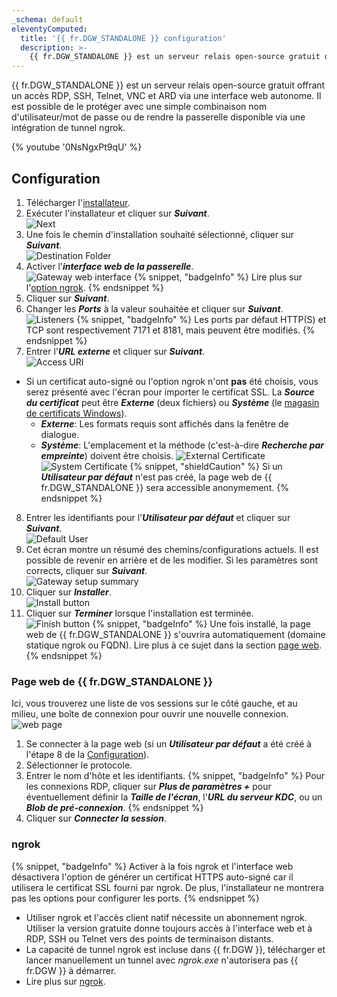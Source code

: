 ```yaml
---
_schema: default
eleventyComputed:
  title: '{{ fr.DGW_STANDALONE }} configuration'
  description: >-
    {{ fr.DGW_STANDALONE }} est un serveur relais open-source gratuit offrant un accès RDP, SSH, Telnet, VNC et ARD via une interface web autonome.
---
```

{{ fr.DGW_STANDALONE }} est un serveur relais open-source gratuit offrant un accès RDP, SSH, Telnet, VNC et ARD via une interface web autonome. Il est possible de le protéger avec une simple combinaison nom d'utilisateur/mot de passe ou de rendre la passerelle disponible via une intégration de tunnel ngrok.

{% youtube '0NsNgxPt9qU' %}

## Configuration

1. Télécharger l'[installateur](https://devolutions.net/gateway/).
2. Exécuter l'installateur et cliquer sur ***Suivant***.<br> ![Next](https://cdnweb.devolutions.net/docs/HUBB0010_2024_1.png)
3. Une fois le chemin d'installation souhaité sélectionné, cliquer sur ***Suivant***.<br> ![Destination Folder](https://cdnweb.devolutions.net/docs/HUBB0011_2024_1.png)
4. Activer l'***interface web de la passerelle***.<br> ![Gateway web interface](https://cdnweb.devolutions.net/docs/DGW0007_2024_1.png) {% snippet, "badgeInfo" %}
               Lire plus sur l'[option ngrok](#ngrok).
               {% endsnippet %}
5. Cliquer sur ***Suivant***.
6. Changer les ***Ports*** à la valeur souhaitée et cliquer sur ***Suivant***.<br> ![Listeners](https://cdnweb.devolutions.net/docs/HUBB0013_2024_1.png) {% snippet, "badgeInfo" %}
               Les ports par défaut HTTP(S) et TCP sont respectivement 7171 et 8181, mais peuvent être modifiés.
               {% endsnippet %}
7. Entrer l'***URL externe*** et cliquer sur ***Suivant***.<br> ![Access URI](https://cdnweb.devolutions.net/docs/HUBB0014_2024_1.png)

* Si un certificat auto-signé ou l'option ngrok n'ont **pas** été choisis, vous serez présenté avec l'écran pour importer le certificat SSL. La ***Source du certificat*** peut être ***Externe*** (deux fichiers) ou ***Système*** (le [magasin de certificats Windows](/dgw/kb/use-windows-certificate-store/)).
  * ***Externe***: Les formats requis sont affichés dans la fenêtre de dialogue.
  * ***Système***: L'emplacement et la méthode (c'est-à-dire ***Recherche par empreinte***) doivent être choisis. ![External Certificate](https://cdnweb.devolutions.net/docs/HUBB0015_2024_1.png) ![System Certificate](https://cdnweb.devolutions.net/docs/DGW0010_2024_1.png) {% snippet, "shieldCaution" %}
                   Si un ***Utilisateur par défaut*** n'est pas créé, la page web de {{ fr.DGW_STANDALONE }} sera accessible anonymement.
                   {% endsnippet %}

8. Entrer les identifiants pour l'***Utilisateur par défaut*** et cliquer sur ***Suivant***.<br> ![Default User](https://cdnweb.devolutions.net/docs/DGW0008_2024_1.png)
9. Cet écran montre un résumé des chemins/configurations actuels. Il est possible de revenir en arrière et de les modifier. Si les paramètres sont corrects, cliquer sur ***Suivant***.<br> ![Gateway setup summary](https://cdnweb.devolutions.net/docs/HUBB0017_2024_1.png)
10. Cliquer sur ***Installer***.<br> ![Install button](https://cdnweb.devolutions.net/docs/HUBB0018_2024_1.png)
11. Cliquer sur ***Terminer*** lorsque l'installation est terminée.<br> ![Finish button](https://cdnweb.devolutions.net/docs/HUBB0019_2024_1.png) {% snippet, "badgeInfo" %}
                   Une fois installé, la page web de {{ fr.DGW_STANDALONE }} s'ouvrira automatiquement (domaine statique ngrok ou FQDN). Lire plus à ce sujet dans la section [page web](#devolutions-gateway-standalone-web-page).
                   {% endsnippet %}

### Page web de {{ fr.DGW_STANDALONE }}

Ici, vous trouverez une liste de vos sessions sur le côté gauche, et au milieu, une boîte de connexion pour ouvrir une nouvelle connexion.<br> ![web page](https://cdnweb.devolutions.net/docs/DGW0009_2024_1.png)

1. Se connecter à la page web (si un ***Utilisateur par défaut*** a été créé à l'étape 8 de la [Configuration](#configuration)).
2. Sélectionner le protocole.
3. Entrer le nom d'hôte et les identifiants. {% snippet, "badgeInfo" %}
               Pour les connexions RDP, cliquer sur ***Plus de paramètres +*** pour éventuellement définir la ***Taille de l'écran***, l'***URL du serveur KDC***, ou un ***Blob de pré-connexion***.
               {% endsnippet %}
4. Cliquer sur ***Connecter la session***.

### ngrok

{% snippet, "badgeInfo" %}
Activer à la fois ngrok et l'interface web désactivera l'option de générer un certificat HTTPS auto-signé car il utilisera le certificat SSL fourni par ngrok. De plus, l'installateur ne montrera pas les options pour configurer les ports.
{% endsnippet %}

* Utiliser ngrok et l'accès client natif nécessite un abonnement ngrok. Utiliser la version gratuite donne toujours accès à l'interface web et à RDP, SSH ou Telnet vers des points de terminaison distants.
* La capacité de tunnel ngrok est incluse dans {{ fr.DGW }}, télécharger et lancer manuellement un tunnel avec *ngrok.exe* n'autorisera pas {{ fr.DGW }} à démarrer.
* Lire plus sur [ngrok](https://ngrok.com/docs/).
